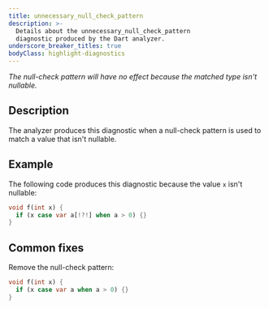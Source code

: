 ```yaml
---
title: unnecessary_null_check_pattern
description: >-
  Details about the unnecessary_null_check_pattern
  diagnostic produced by the Dart analyzer.
underscore_breaker_titles: true
bodyClass: highlight-diagnostics
---
```


_The null-check pattern will have no effect because the matched type isn't nullable._

## Description

The analyzer produces this diagnostic when a null-check pattern is used to
match a value that isn't nullable.

## Example

The following code produces this diagnostic because the value `x` isn't
nullable:

```dart
void f(int x) {
  if (x case var a[!?!] when a > 0) {}
}
```

## Common fixes

Remove the null-check pattern:

```dart
void f(int x) {
  if (x case var a when a > 0) {}
}
```
